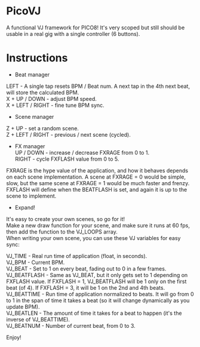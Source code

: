 # PicoVJ

A functional VJ framework for PICO8! It's very scoped but still should be usable in a real gig with a single controller (6 buttons).

# Instructions 

- Beat manager

LEFT - A single tap resets BPM / Beat num. A next tap in the 4th next beat, will store the calculated BPM.<br>
X + UP / DOWN - adjust BPM speed.<br>
X + LEFT / RIGHT -  fine tune BPM sync.<br>

- Scene manager

Z + UP - set a random scene.<br>
Z + LEFT / RIGHT - previous / next scene (cycled).<br>

- FX manager<br>
UP / DOWN - increase / decrease FXRAGE from 0 to 1.<br>
RIGHT - cycle FXFLASH value from 0 to 5.<br>

FXRAGE is the hype value of the application, and how it behaves depends on each scene implementation. A scene at FXRAGE = 0 would be simple, slow, but the same scene at FXRAGE = 1 would be much faster and frenzy.<br>
FXFLASH will define when the BEATFLASH is set, and again it is up to the scene  to implement.

- Expand!

It's easy to create your own scenes, so go for it!<br>
Make a new draw function for your scene, and make sure it runs at 60 fps, then add the function to the VJ_LOOPS array.<br>
When writing your own scene, you can use these VJ variables for easy sync:

VJ_TIME - Real run time of application (float, in seconds).<br>
VJ_BPM - Current BPM.<br>
VJ_BEAT - Set to 1 on every beat, fading out to 0 in a few frames.<br>
VJ_BEATFLASH - Same as VJ_BEAT, but it only gets set to 1 depending on FXFLASH value. If FXFLASH = 1, VJ_BEATFLASH will be 1 only on the first beat (of 4). If FXFLASH = 3, it will be 1 on the 2nd and 4th beats.<br>
VJ_BEATTIME - Run time of application normalized to beats. It will go from 0 to 1 in the span of time it takes a beat (so it will change dynamically as you update BPM). <br>
VJ_BEATLEN - The amount of time it takes for a beat to happen (it's the inverse of VJ_BEATTIME).<br>
VJ_BEATNUM - Number of current beat, from 0 to 3.<br>

Enjoy!
